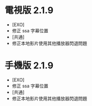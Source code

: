 # 電視版 2.1.9

* [EXO]
* 修正 ssa 字幕位置
* [共通]
* 修正本地影片使用其他播放器閃退問題

# 手機版 2.1.9

* [EXO]
* 修正 ssa 字幕位置
* [共通]
* 修正本地影片使用其他播放器閃退問題